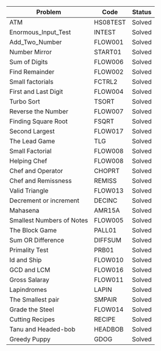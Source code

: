 |Problem|Code|Status|
|-------|----|------|
|ATM|HS08TEST|Solved|
|Enormous_Input_Test|INTEST|Solved|
|Add_Two_Number|FLOW001|Solved|
|Number Mirror|START01|Solved|
|Sum of Digits|FLOW006|Solved|
|Find Remainder|FLOW002|Solved|
|Small factorials|FCTRL2|Solved|
|First and Last Digit|FLOW004|Solved|
|Turbo Sort|TSORT|Solved|
|Reverse the Number|FLOW007|Solved|
|Finding Square Root|FSQRT|Solved|
|Second Largest|FLOW017|Solved|
|The Lead Game|TLG|Solved|
|Small Factorial|FLOW008|Solved|
|Helping Chef|FLOW008|Solved|
|Chef and Operator|CHOPRT|Solved|
|Chef and Remissness|REMISS|Solved|
|Valid Triangle|FLOW013|Solved|
|Decrement or increment|DECINC|Solved|
|Mahasena|AMR15A|Solved|
|Smallest Numbers of Notes|FLOW005|Solved|
|The Block Game|PALL01|Solved|
|Sum OR Difference|DIFFSUM|Solved|
|Primality Test|PRB01|Solved|
|Id and Ship|FLOW010|Solved|
|GCD and LCM|FLOW016|Solved|
|Gross Salaray|FLOW011|Solved|
|Lapindromes|LAPIN|Solved|
|The Smallest pair|SMPAIR|Solved|
|Grade the Steel|FLOW014|Solved|
|Cutting Recipes|RECIPE|Solved|
|Tanu and Headed-bob|HEADBOB|Solved|
|Greedy Puppy|GDOG|Solved|
